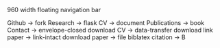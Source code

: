 ﻿960 width
floating navigation bar

Github -> fork
Research -> flask
CV -> document
Publications -> book
Contact -> envelope-closed
download CV -> data-transfer download
link paper -> link-intact
download paper -> file
biblatex citation -> B

